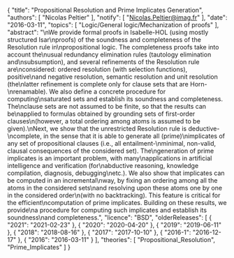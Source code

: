 {
    "title": "Propositional Resolution and Prime Implicates Generation",
    "authors": [
        "Nicolas Peltier"
    ],
    "notify": [
        "Nicolas.Peltier@imag.fr"
    ],
    "date": "2016-03-11",
    "topics": [
        "Logic/General logic/Mechanization of proofs"
    ],
    "abstract": "\nWe provide formal proofs in Isabelle-HOL (using mostly structured Isar\nproofs) of the soundness and completeness of the Resolution rule in\npropositional logic.  The completeness proofs take into account the\nusual redundancy elimination rules (tautology elimination and\nsubsumption), and several refinements of the Resolution rule are\nconsidered: ordered resolution (with selection functions), positive\nand negative resolution, semantic resolution and unit resolution (the\nlatter refinement is complete only for clause sets that are Horn-\nrenamable). We also define a concrete procedure for computing\nsaturated sets and establish its soundness and completeness. The\nclause sets are not assumed to be finite, so that the results can be\napplied to formulas obtained by grounding sets of first-order clauses\n(however, a total ordering among atoms is assumed to be given).\nNext, we show that the unrestricted Resolution rule is deductive-\ncomplete, in the sense that it is able to generate all  (prime)\nimplicates of any set of propositional clauses (i.e., all entailment-\nminimal, non-valid, clausal consequences of the considered set). The\ngeneration of prime implicates is an important problem, with many\napplications in artificial intelligence and verification (for\nabductive reasoning, knowledge compilation, diagnosis, debugging\netc.). We also show that implicates can be computed in an incremental\nway, by fixing an ordering among all the atoms in the considered sets\nand resolving upon these atoms one by one in the considered order\n(with no backtracking). This feature is critical for the efficient\ncomputation of prime implicates. Building on these results, we provide\na procedure for computing such implicates and establish its soundness\nand completeness.",
    "licence": "BSD",
    "olderReleases": [
        {
            "2021": "2021-02-23"
        },
        {
            "2020": "2020-04-20"
        },
        {
            "2019": "2019-06-11"
        },
        {
            "2018": "2018-08-16"
        },
        {
            "2017": "2017-10-10"
        },
        {
            "2016-1": "2016-12-17"
        },
        {
            "2016": "2016-03-11"
        }
    ],
    "theories": [
        "Propositional_Resolution",
        "Prime_Implicates"
    ]
}